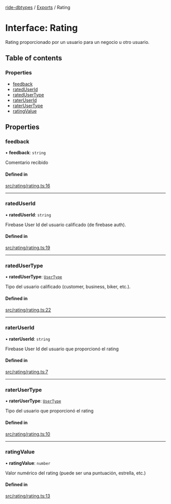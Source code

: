 [ride-dbtypes](../README.md) / [Exports](../modules.md) / Rating

# Interface: Rating

Rating proporcionado por un usuario para un negocio u otro usuario.

## Table of contents

### Properties

- [feedback](Rating.md#feedback)
- [ratedUserId](Rating.md#rateduserid)
- [ratedUserType](Rating.md#ratedusertype)
- [raterUserId](Rating.md#rateruserid)
- [raterUserType](Rating.md#raterusertype)
- [ratingValue](Rating.md#ratingvalue)

## Properties

### feedback

• **feedback**: `string`

Comentario recibido

#### Defined in

[src/rating/rating.ts:16](https://github.com/gatitolabs/ride-dbtypes/blob/79c65fc/src/rating/rating.ts#L16)

___

### ratedUserId

• **ratedUserId**: `string`

Firebase User Id del usuario calificado (de firebase auth).

#### Defined in

[src/rating/rating.ts:19](https://github.com/gatitolabs/ride-dbtypes/blob/79c65fc/src/rating/rating.ts#L19)

___

### ratedUserType

• **ratedUserType**: [`UserType`](../modules.md#usertype)

Tipo del usuario calificado (customer, business, biker, etc.).

#### Defined in

[src/rating/rating.ts:22](https://github.com/gatitolabs/ride-dbtypes/blob/79c65fc/src/rating/rating.ts#L22)

___

### raterUserId

• **raterUserId**: `string`

Firebase User Id del usuario que proporcionó el rating

#### Defined in

[src/rating/rating.ts:7](https://github.com/gatitolabs/ride-dbtypes/blob/79c65fc/src/rating/rating.ts#L7)

___

### raterUserType

• **raterUserType**: [`UserType`](../modules.md#usertype)

Tipo del usuario que proporcionó el rating

#### Defined in

[src/rating/rating.ts:10](https://github.com/gatitolabs/ride-dbtypes/blob/79c65fc/src/rating/rating.ts#L10)

___

### ratingValue

• **ratingValue**: `number`

Valor numérico del rating (puede ser una puntuación, estrella, etc.)

#### Defined in

[src/rating/rating.ts:13](https://github.com/gatitolabs/ride-dbtypes/blob/79c65fc/src/rating/rating.ts#L13)
